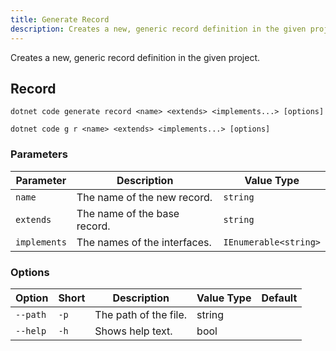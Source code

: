 ```yaml
---
title: Generate Record
description: Creates a new, generic record definition in the given project.
---
```

Creates a new, generic record definition in the given project.

## Record
```
dotnet code generate record <name> <extends> <implements...> [options]
```
```
dotnet code g r <name> <extends> <implements...> [options]
```

### Parameters
| Parameter | Description | Value Type |
| --------- | ----------- | ---------- |
| `name`| The name of the new record. | `string` |
| `extends` | The name of the base record. | `string` |
| `implements` | The names of the interfaces. | `IEnumerable<string>` |

### Options
| Option | Short | Description | Value Type | Default |
| ------ | ----- | ----------- | ---------- | ------- |
| `--path` | `-p` | The path of the file. | string | |
| `--help` | `-h` |  Shows help text. | bool | |